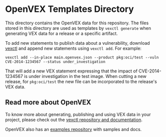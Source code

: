 # OpenVEX Templates Directory

This directory contains the OpenVEX data for this repository.
The files stored in this directory are used as templates by
`vexctl generate` when generating VEX data for a release or
a specific artifact.

To add new statements to publish data about a vulnerability,
download [vexctl] and append new statements using
`vexctl add`. For example:

```
vexctl add --in-place main.openvex.json --product pkg:oci/test --vuln CVE-2014-1234567 --status under_investigation
```

That will add a new VEX statement expressing that the impact of
CVE-2014-1234567 is under investigation in the test image. When
cutting a new release, for `pkg:oci/test` the new file can be
incorporated to the release's VEX data.

## Read more about OpenVEX

To know more about generating, publishing and using VEX data
in your project, please check out the [vexctl repository and
documentation][vexctl].

OpenVEX also has an [examples repository] with samples and docs.


[vexctl]: https://github.com/openvex/vexctl
[examples repository]: https://github.com/openvex/examples
